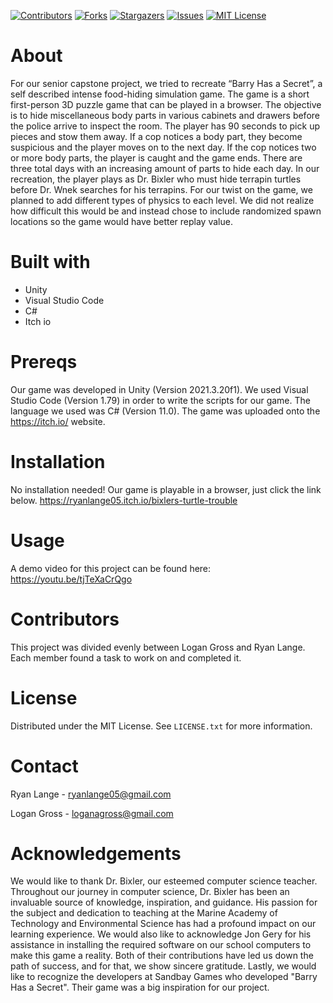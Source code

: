 [![Contributors][contributors-shield]][contributors-url]
[![Forks][forks-shield]][forks-url]
[![Stargazers][stars-shield]][stars-url]
[![Issues][issues-shield]][issues-url]
[![MIT License][license-shield]][license-url]


# About
For our senior capstone project, we tried to recreate “Barry Has a Secret”, a self described intense food-hiding simulation game. The game is a short first-person 3D puzzle game that can be played in a browser. The objective is to hide miscellaneous body parts in various cabinets and drawers before the police arrive to inspect the room. The player has 90 seconds to pick up pieces and stow them away. If a cop notices a body part, they become suspicious and the player moves on to the next day. If the cop notices two or more body parts, the player is caught and the game ends. There are three total days with an increasing amount of parts to hide each day. In our recreation, the player plays as Dr. Bixler who must hide terrapin turtles before Dr. Wnek searches for his terrapins. For our twist on the game, we planned to add different types of physics to each level. We did not realize how difficult this would be and instead chose to include randomized spawn locations so the game would have better replay value.

# Built with

* Unity
* Visual Studio Code
* C#
* Itch io

# Prereqs
Our game was developed in Unity (Version 2021.3.20f1). We used Visual Studio Code (Version 1.79) in order to write the scripts for our game. The language we used was C# (Version 11.0). The game was uploaded onto the https://itch.io/ website.

# Installation
No installation needed! Our game is playable in a browser, just click the link below.
https://ryanlange05.itch.io/bixlers-turtle-trouble

# Usage
A demo video for this project can be found here:
https://youtu.be/tjTeXaCrQgo

# Contributors
This project was divided evenly between Logan Gross and Ryan Lange. Each member found a task to work on and completed it.

# License 
Distributed under the MIT License. See `LICENSE.txt` for more information.

# Contact
Ryan Lange - ryanlange05@gmail.com

Logan Gross - loganagross@gmail.com

# Acknowledgements
We would like to thank Dr. Bixler, our esteemed computer science teacher. Throughout our journey in computer science, Dr. Bixler has been an invaluable source of knowledge, inspiration, and guidance. His passion for the subject and dedication to teaching at the Marine Academy of Technology and Environmental Science has had a profound impact on our learning experience. We would also like to acknowledge Jon Gery for his assistance in installing the required software on our school computers to make this game a reality. Both of their contributions have led us down the path of success, and for that, we show sincere gratitude. Lastly, we would like to recognize the developers at Sandbay Games who developed "Barry Has a Secret". Their game was a big inspiration for our project.


[contributors-shield]: https://img.shields.io/github/contributors/Ryanlange05/SeniorCapstone.svg?style=for-the-badge
[contributors-url]: https://github.com/Ryanlange05/SeniorCapstone/graphs/contributors
[forks-shield]: https://img.shields.io/github/forks/Ryanlange05/SeniorCapstone.svg?style=for-the-badge
[forks-url]: https://github.com/Ryanlange05/SeniorCapstone/network/members
[stars-shield]: https://img.shields.io/github/stars/Ryanlange05/SeniorCapstone.svg?style=for-the-badge
[stars-url]: https://github.com/Ryanlange05/SeniorCapstone/stargazers
[issues-shield]: https://img.shields.io/github/issues/Ryanlange05/SeniorCapstone.svg?style=for-the-badge
[issues-url]: https://github.com/Ryanlange05/SeniorCapstone/issues
[license-shield]: https://img.shields.io/github/license/Ryanlange05/SeniorCapstone.svg?style=for-the-badge
[license-url]: https://github.com/Ryanlange05/SeniorCapstone/blob/master/LICENSE.txt

